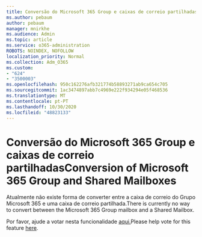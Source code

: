 ```yaml
---
title: Conversão do Microsoft 365 Group e caixas de correio partilhadas
ms.author: pebaum
author: pebaum
manager: mnirkhe
ms.audience: Admin
ms.topic: article
ms.service: o365-administration
ROBOTS: NOINDEX, NOFOLLOW
localization_priority: Normal
ms.collection: Adm_O365
ms.custom:
- "624"
- "3500003"
ms.openlocfilehash: 950c162276afb321774b58893271ab9ca654c705
ms.sourcegitcommit: 1ac3474897abb7c4969e222f934294e05f468536
ms.translationtype: MT
ms.contentlocale: pt-PT
ms.lasthandoff: 10/30/2020
ms.locfileid: "48823133"
---
```

# <a name="conversion-of-microsoft-365-group-and-shared-mailboxes"></a><span data-ttu-id="25e51-102">Conversão do Microsoft 365 Group e caixas de correio partilhadas</span><span class="sxs-lookup"><span data-stu-id="25e51-102">Conversion of Microsoft 365 Group and Shared Mailboxes</span></span>

<span data-ttu-id="25e51-103">Atualmente não existe forma de converter entre a caixa de correio do Grupo Microsoft 365 e uma caixa de correio partilhada.</span><span class="sxs-lookup"><span data-stu-id="25e51-103">There is currently no way to convert between the Microsoft 365 Group mailbox and a Shared Mailbox.</span></span>

<span data-ttu-id="25e51-104">Por favor, ajude a votar nesta funcionalidade [aqui.](https://aka.ms/M365GroupToShared)</span><span class="sxs-lookup"><span data-stu-id="25e51-104">Please help vote for this feature [here](https://aka.ms/M365GroupToShared).</span></span>
